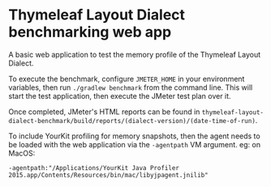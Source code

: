 
Thymeleaf Layout Dialect benchmarking web app
=============================================

A basic web application to test the memory profile of the Thymeleaf Layout
Dialect.

To execute the benchmark, configure `JMETER_HOME` in your environment variables,
then run `./gradlew benchmark` from the command line.  This will start the test
application, then execute the JMeter test plan over it.

Once completed, JMeter's HTML reports can be found in
`thymeleaf-layout-dialect-benchmark/build/reports/(dialect-version)/(date-time-of-run)`.

To include YourKit profiling for memory snapshots, then the agent needs to be
loaded with the web application via the `-agentpath` VM argument.  eg: on MacOS:

`-agentpath:"/Applications/YourKit Java Profiler 2015.app/Contents/Resources/bin/mac/libyjpagent.jnilib"`
